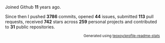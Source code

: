 Joined Github **11** years ago.

Since then I pushed **3786** commits, opened **44** issues, submitted **113** pull requests, received **742** stars across **259** personal projects and contributed to **31** public repositories.

<p align="right"><sub>Generated using <a href="https://github.com/marketplace/actions/profile-readme-stats">teoxoy/profile-readme-stats</a></sub></p>
